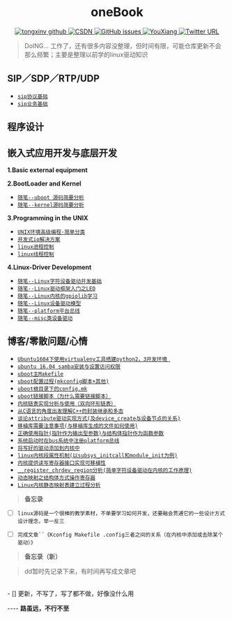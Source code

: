 <h1 align="center">
    oneBook
</h1>

<p align="center">
  <a href="https://github.com/TongxinV">
    <img alt="tongxinv github" src="https://img.shields.io/badge/author-TongxinV-green.svg">
  </a>
  
  <a href="http://blog.csdn.net/tongxinv">
    <img alt="CSDN" src="https://img.shields.io/badge/CSDN-%E5%8D%9A%E5%AE%A2-ff69b4.svg">
  </a>
  
  <a href="https://github.com/TongxinV/oneBook/issues">
    <img src="https://img.shields.io/github/issues/TongxinV/oneBook.svg" alt="GitHub issues">
  </a>
  
  <a href="mailto:liyanbin0027@163.com">
    <img src="https://img.shields.io/badge/%20liyanbin0027%40163.com-Chat-blue.svg" alt="YouXiang">
  </a>
  
  <a href="">
    <img src="https://img.shields.io/twitter/url/http/shields.io.svg?style=social" alt="Twitter URL">
  </a>
</p>


> DoING... 工作了，还有很多内容没整理，但时间有限，可能仓库更新不会那么频繁；主要是整理以前学的linux驱动知识

## SIP／SDP／RTP/UDP

* [`sip协议基础`][0-1-001]
* [`sip业务基础`][0-1-002]

## 程序设计


## 嵌入式应用开发与底层开发     


**1.Basic external equipment**


**2.BootLoader and Kernel**

* [`随笔--uboot 源码简要分析`][2-1]
* [`随笔--kernel源码简要分析`]()


**3.Programming in the UNIX**

* [`UNIX环境高级编程·简单分类`][3-0]
* [`并发式io解决方案`][3-1]
* [`linux进程控制`][3-2]
* [`linux线程控制`][3-3]


**4.Linux-Driver Development**

 * [`随笔--Linux字符设备驱动开发基础`][5-0]
 * [`随笔--Linux驱动框架入门之LED`][5-1]
 * [`随笔--Linux内核的gpiolib学习`][5-2]
 * [`随笔--Linux设备驱动模型`][5-3]
 * [`随笔--platform平台总线`][5-4]    
 * [`随笔--misc类设备驱动`][5-5]



## 博客/零散问题/心情

* [`Ubuntu1604下使用virtualenv工具搭建python2，3开发环境 `](https://github.com/TongxinV/oneBook/issues/28)
* [`ubuntu 16.04 samba安装与设置访问权限`](https://github.com/TongxinV/oneBook/issues/24)
* [`uboot主Makefile`](https://github.com/TongxinV/oneBook/issues/22)
* [`uboot配置过程(mkconfig脚本+其他)`](https://github.com/TongxinV/oneBook/issues/21)
* [`uboot根目录下的config.mk`](https://github.com/TongxinV/oneBook/issues/20)
* [`uboot链接脚本（为什么需要链接脚本）`](https://github.com/TongxinV/oneBook/issues/19)
* [`内核链表实现分析与使用（双向环形链表）`](https://github.com/TongxinV/oneBook/issues/18)
* [`从C语言的角度出发理解C++的封装继承和多态`](https://github.com/TongxinV/oneBook/issues/16)
* [`谈论attribute驱动实现方式(及device_create与设备节点的关系)`](https://github.com/TongxinV/oneBook/issues/15)
* [`移植库需要注意事项(与移植库生成的文件如何使用)`](https://github.com/TongxinV/oneBook/issues/14)
* [`正确使用指针(指针作为输出型参数)与结构体指针作为函数参数`](https://github.com/TongxinV/oneBook/issues/13)
* [`系统启动时在bus系统中注册platform总线`](https://github.com/TongxinV/oneBook/issues/11)
* [`将写好的驱动添加到内核中`](https://github.com/TongxinV/oneBook/issues/10)
* [`linux内核段属性机制(以subsys_initcall和module_init为例)`](https://github.com/TongxinV/oneBook/issues/9)
* [`内核提供读写寄存器接口实现可移植性`](https://github.com/TongxinV/oneBook/issues/8)
* [`__register_chrdev_region分析(简单字符设备驱动在内核的工作原理)`](https://github.com/TongxinV/oneBook/issues/7)
* [`动态映射之结构体方式操作寄存器`](https://github.com/TongxinV/oneBook/issues/6)
* [`Linux内核静态映射表建立过程分析`](https://github.com/TongxinV/oneBook/issues/5)





> **备忘录**

- [ ] `linux源码是一个很棒的教学素材，不单要学习如何开发，还要融会贯通它的一些设计方式设计理念，举一反三`

- [ ] `完成文章``《Kconfig Makefile .config三者之间的关系（在内核中添加或去除某个驱动）》`

> **备忘录（新）**


>  dd暂时先记录下来，有时间再写成文章吧
<br>
- [] 更新，不写了，写了都不做，好像没什么用
<br>

---- **路虽远，不行不至**






[0-1-001]:https://github.com/TongxinV/oneBook/blob/master/0.0.Document%20update%20catalog/class/1.0.0.SIP%E5%8D%8F%E8%AE%AE%E7%9B%B8%E5%85%B3/sip%E5%8D%8F%E8%AE%AE%E5%9F%BA%E7%A1%80.md
[0-1-002]:https://github.com/TongxinV/oneBook/blob/master/0.0.Document%20update%20catalog/class/1.0.0.SIP%E5%8D%8F%E8%AE%AE%E7%9B%B8%E5%85%B3/sip%E4%B8%9A%E5%8A%A1%E5%9F%BA%E7%A1%80.md

[2-1]: https://github.com/TongxinV/oneBook/blob/master/0.2.BootLoader%20and%20Kernel/uboot%E6%BA%90%E7%A0%81%E5%88%86%E6%9E%90.md

[3-0]:https://github.com/TongxinV/oneBook/tree/master/0.3.Programming%20in%20the%20UNIX
[3-1]:https://github.com/TongxinV/oneBook/blob/master/0.3.Programming%20in%20the%20UNIX/%E5%B9%B6%E5%8F%91%E5%BC%8FIO%E8%A7%A3%E5%86%B3%E6%96%B9%E6%A1%88.md#并发式io解决方案
[3-2]:https://github.com/TongxinV/oneBook/blob/master/0.3.Programming%20in%20the%20UNIX/linux%E8%BF%9B%E7%A8%8B%E6%A6%82%E8%BF%B0.md
[3-3]:https://github.com/TongxinV/oneBook/blob/master/0.3.Programming%20in%20the%20UNIX/linux%E7%BA%BF%E7%A8%8B%E6%8E%A7%E5%88%B6.md






[5-0]:https://github.com/TongxinV/oneBook/blob/master/0.5.Linux-Driver%20Development/0.0.%E5%AD%97%E7%AC%A6%E8%AE%BE%E5%A4%87%E5%9F%BA%E7%A1%80.md#随笔--linux字符设备驱动开发基础
[5-1]:https://github.com/TongxinV/oneBook/blob/master/0.5.Linux-Driver%20Development/5.1.%E9%A9%B1%E5%8A%A8%E6%A1%86%E6%9E%B6%E5%85%A5%E9%97%A8.md#随笔--linux驱动框架入门之led
[5-2]:https://github.com/TongxinV/oneBook/blob/master/0.5.Linux-Driver%20Development/5.2.%E5%86%85%E6%A0%B8%E7%9A%84gpiolib.md#随笔--linux内核的gpiolib学习
[5-3]:https://github.com/TongxinV/oneBook/blob/master/0.5.Linux-Driver%20Development/5.3.%E8%AE%BE%E5%A4%87%E9%A9%B1%E5%8A%A8%E6%A8%A1%E5%9E%8B.md#随笔--linux设备驱动模型
[5-4]:https://github.com/TongxinV/oneBook/blob/master/0.5.Linux-Driver%20Development/5.4.platform_bus.md#随笔--platform平台总线
[5-5]:https://github.com/TongxinV/oneBook/blob/master/0.5.Linux-Driver%20Development/5.5.misc%E7%B1%BB%E8%AE%BE%E5%A4%87%E9%A9%B1.md#随笔--misc类设备驱动
